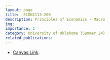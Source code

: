 ```yaml
---
layout: page
title:  ECON1113-200
description: Principles of Economics - Macro
img:
importance: 1
category: University of Oklahoma (Summer 24)
related_publications:
---
```


+ [Canvas Link](https://canvas.ou.edu/courses/340992).
